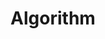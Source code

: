 ---
layout: post-list
title: Algorithm
sidebar_sort_order: 4
is_sub_menu: true

main_category: Study
category: Algorithm
sort_by: oldest

permalink: /study/algorithm
---
